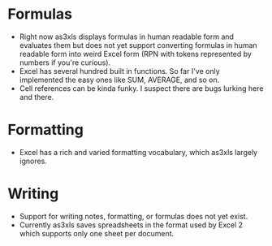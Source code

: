 # Formulas #

  * Right now as3xls displays formulas in human readable form and evaluates them but does not yet support converting formulas in human readable form into weird Excel form (RPN with tokens represented by numbers if you're curious).
  * Excel has several hundred built in functions. So far I've only implemented the easy ones like SUM, AVERAGE, and so on.
  * Cell references can be kinda funky. I suspect there are bugs lurking here and there.

# Formatting #

  * Excel has a rich and varied formatting vocabulary, which as3xls largely ignores.

# Writing #

  * Support for writing notes, formatting, or formulas does not yet exist.
  * Currently as3xls saves spreadsheets in the format used by Excel 2 which supports only one sheet per document.